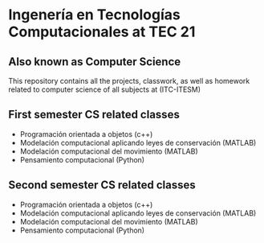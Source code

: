 # Ingenería en Tecnologías Computacionales at TEC 21


## Also known as  Computer Science

This repository contains all the projects, classwork, as well as homework related to computer science of all subjects  at (ITC-ITESM)

## First semester CS related classes

* Programación orientada a objetos (c++)
* Modelación computacional aplicando leyes de conservación (MATLAB)
* Modelación computacional del movimiento (MATLAB)
* Pensamiento computacional (Python)

## Second semester CS related classes

* Programación orientada a objetos (c++)
* Modelación computacional aplicando leyes de conservación (MATLAB)
* Modelación computacional del movimiento (MATLAB)
* Pensamiento computacional (Python)

